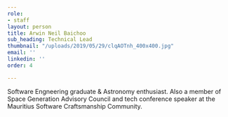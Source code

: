 ```yaml
---
role:
- staff
layout: person
title: Arwin Neil Baichoo
sub_heading: Technical Lead
thumbnail: "/uploads/2019/05/29/clqAOTnh_400x400.jpg"
email: ''
linkedin: ''
order: 4

---
```

Software Engneering graduate & Astronomy enthusiast. Also a member of Space Generation Advisory Council and tech conference speaker at the Mauritius Software Craftsmanship Community.
